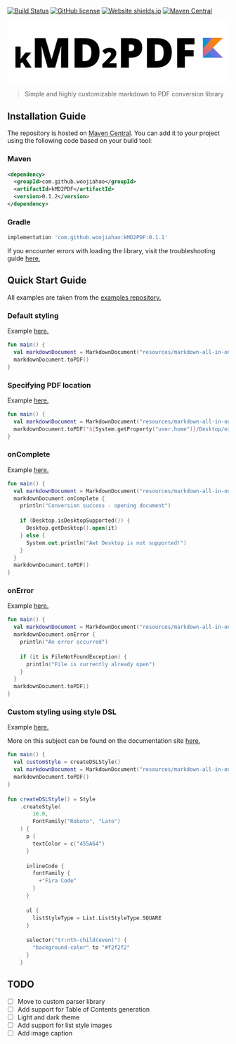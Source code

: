[![Build Status](https://travis-ci.org/woojiahao/kMD2PDF.svg?branch=master)](https://travis-ci.org/woojiahao/kMD2PDF)
[![GitHub license](https://img.shields.io/github/license/Naereen/StrapDown.js.svg)](https://github.com/woojiahao/kMD2PDF/blob/master/LICENSE)
[![Website shields.io](https://img.shields.io/website-up-down-green-red/http/shields.io.svg)](http://woojiahao.github.io/kMD2PDF)
[![Maven Central](https://maven-badges.herokuapp.com/maven-central/com.github.woojiahao/kMD2PDF/badge.svg)](https://maven-badges.herokuapp.com/maven-central/com.github.woojiahao/kMD2PDF/)

![](art/logo.png)
> Simple and highly customizable markdown to PDF conversion library

## Installation Guide
The repository is hosted on [Maven Central](https://search.maven.org/artifact/com.github.woojiahao/kMD2PDF). You can 
add it to your project using the following code based on your build tool:

### Maven
```xml
<dependency>
  <groupId>com.github.woojiahao</groupId>
  <artifactId>kMD2PDF</artifactId>
  <version>0.1.2</version>
</dependency>
```

### Gradle
```groovy
implementation 'com.github.woojiahao:kMD2PDF:0.1.1'
```

If you encounter errors with loading the library, visit the troubleshooting guide [here.](https://woojiahao.github.io/kMD2PDF/#/InstallationGuide?id=troubleshooting)

## Quick Start Guide
All examples are taken from the [examples repository.](https://github.com/woojiahao/kMD2PDF-examples)

### Default styling
Example [here.](https://github.com/woojiahao/kMD2PDF-examples/blob/master/src/main/kotlin/com/github/woojiahao/basic/DefaultStyling.kt)
```kotlin
fun main() {
  val markdownDocument = MarkdownDocument("resources/markdown-all-in-one.md")
  markdownDocument.toPDF()
}
```

### Specifying PDF location
Example [here.](https://github.com/woojiahao/kMD2PDF-examples/blob/master/src/main/kotlin/com/github/woojiahao/basic/SpecifyingPDFLocation.kt)
```kotlin
fun main() {
  val markdownDocument = MarkdownDocument("resources/markdown-all-in-one.md")
  markdownDocument.toPDF("${System.getProperty("user.home")}/Desktop/exported.pdf")
}
```

### onComplete
Example [here.](https://github.com/woojiahao/kMD2PDF-examples/blob/master/src/main/kotlin/com/github/woojiahao/basic/OnCompleteAction.kt)
```kotlin
fun main() {
  val markdownDocument = MarkdownDocument("resources/markdown-all-in-one.md")
  markdownDocument.onComplete {
    println("Conversion success - opening document")

    if (Desktop.isDesktopSupported()) {
      Desktop.getDesktop().open(it)
    } else {
      System.out.println("Awt Desktop is not supported!")
    }
  }
  markdownDocument.toPDF()
}
```

### onError
Example [here.](https://github.com/woojiahao/kMD2PDF-examples/blob/master/src/main/kotlin/com/github/woojiahao/basic/OnErrorAction.kt)
```kotlin
fun main() {
  val markdownDocument = MarkdownDocument("resources/markdown-all-in-one.md")
  markdownDocument.onError {
    println("An error occurred")

    if (it is FileNotFoundException) {
      println("File is currently already open")
    }
  }
  markdownDocument.toPDF()
}
```

### Custom styling using style DSL
Example [here.](https://github.com/woojiahao/kMD2PDF-examples/blob/master/src/main/kotlin/com/github/woojiahao/basic/SimpleStyling.kt)

More on this subject can be found on the documentation site [here.](https://woojiahao.github.io/kMD2PDF/#/StyleDSL)
```kotlin
fun main() {
  val customStyle = createDSLStyle()
  val markdownDocument = MarkdownDocument("resources/markdown-all-in-one.md", customStyle)
  markdownDocument.toPDF()
}

fun createDSLStyle() = Style
    .createStyle(
        16.0,
        FontFamily("Roboto", "Lato")
    ) {
      p {
        textColor = c("455A64")
      }

      inlineCode {
        fontFamily {
          +"Fira Code"
        }
      }

      ul {
        listStyleType = List.ListStyleType.SQUARE
      }

      selector("tr:nth-child(even)") {
        "background-color" to "#f2f2f2"
      }
    }
```

## TODO
* [ ] Move to custom parser library
* [ ] Add support for Table of Contents generation
* [ ] Light and dark theme
* [ ] Add support for list style images
* [ ] Add image caption